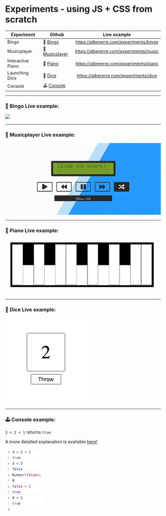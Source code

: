 # Experiments - using JS + CSS from scratch

| Experiment        | Github                                    | Live example                            |
| -------------     |-------------                              |:-------------:                          |
| Bingo             | 🎉 [Bingo](experiments/Bingo)             | https://albererre.com/experiments/bingo |
| Musicplayer       | 🎵 [Musicplayer](experiments/Musicplayer) | https://albererre.com/experiments/music |
| Interactive Piano | 🎹 [Piano](experiments/Piano)             | https://albererre.com/experiments/piano |
| Launching Dice    | 🎲 [Dice](experiments/Dice)               | https://albererre.com/experiments/dice  |
| Console           | 🕹️ [Console](experiments/Console)         |                                         |

---------- 

### 🎉 Bingo Live example:
[<img src="experiments/bingo.gif">](https://albererre.com/experiments/bingo)

---------- 

### 🎵 Musicplayer Live example:
[<img src="experiments/musicplayer.gif">](https://albererre.com/experiments/music)

---------- 

### 🎹 Piano Live example:
[<img src="experiments/piano.png">](https://albererre.com/experiments/piano)

---------- 

### 🎲 Dice Live example:
[<img src="experiments/dice.png">](https://albererre.com/experiments/dice)

---------- 

### 🕹️ Console example:
`3 < 2 < 1` returns `true`

A more detailed explanation is available [here!](experiments/Console/console-experiments.js)

<img src="experiments/console.png">
